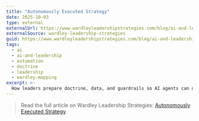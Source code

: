 ```yaml
---
title: "Autonomously Executed Strategy"
date: 2025-10-03
type: external
externalUrl: https://www.wardleyleadershipstrategies.com/blog/ai-and-leadership/autonomous-strategy-execution
externalSource: wardley-leadership-strategies
guid: https://www.wardleyleadershipstrategies.com/blog/ai-and-leadership/autonomous-strategy-execution
tags:
  - ai
  - ai-and-leadership
  - automation
  - doctrine
  - leadership
  - wardley-mapping
excerpt: >-
  How leaders prepare doctrine, data, and guardrails so AI agents can deploy Wardley plays without waiting for human hands.
---
```


> Read the full article on Wardley Leadership Strategies: [Autonomously Executed Strategy](https://www.wardleyleadershipstrategies.com/blog/ai-and-leadership/autonomous-strategy-execution).
